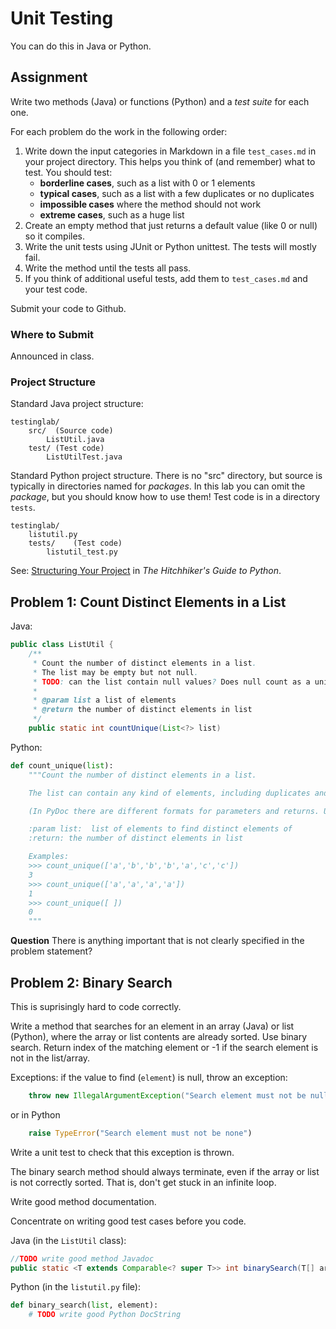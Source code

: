 # Unit Testing

You can do this in Java or Python.

## Assignment

Write two methods (Java) or functions (Python) and a *test suite* for each one.

For each problem do the work in the following order:
1. Write down the input categories in Markdown in a file `test_cases.md` in your project directory.  This helps you think of (and remember) what to test.  You should test:
   * **borderline cases**, such as a list with 0 or 1 elements
   * **typical cases**, such as a list with a few duplicates or no duplicates
   * **impossible cases** where the method should not work
   * **extreme cases**, such as a huge list
2. Create an empty method that just returns a default value (like 0 or null) so it compiles.
3. Write the unit tests using JUnit or Python unittest.  The tests will mostly fail.
4. Write the method until the tests all pass.
5. If you think of additional useful tests, add them to `test_cases.md` and your test code.

Submit your code to Github.

### Where to Submit

Announced in class.

### Project Structure

Standard Java project structure:
```
testinglab/
    src/  (Source code)
        ListUtil.java
    test/ (Test code)
        ListUtilTest.java
```
Standard Python project structure.  There is no "src" directory, but source is typically in directories named for *packages*. In this lab you can omit the *package*, but you should know how to use them!  Test code is in a directory `tests`.
```
testinglab/
    listutil.py
    tests/    (Test code)
        listutil_test.py
```
See: [Structuring Your Project](https://docs.python-guide.org/writing/structure/) in *The Hitchhiker's Guide to Python*.

## Problem 1: Count Distinct Elements in a List

Java:
```java
public class ListUtil {
    /**
     * Count the number of distinct elements in a list.
     * The list may be empty but not null.
     * TODO: can the list contain null values? Does null count as a unique element?
     *
     * @param list a list of elements
     * @return the number of distinct elements in list
     */
    public static int countUnique(List<?> list)
```

Python:
```python
def count_unique(list):
    """Count the number of distinct elements in a list.

    The list can contain any kind of elements, including duplicates and nulls in any order.

    (In PyDoc there are different formats for parameters and returns. Use what you prefer.)

    :param list:  list of elements to find distinct elements of
    :return: the number of distinct elements in list

    Examples:
    >>> count_unique(['a','b','b','b','a','c','c'])
    3
    >>> count_unique(['a','a','a','a'])
    1
    >>> count_unique([ ])
    0
    """
```

**Question**  There is anything important that is not clearly specified in the problem
statement?

## Problem 2: Binary Search

This is suprisingly hard to code correctly.

Write a method that searches for an element in an array (Java) or list (Python), where the array or list contents are already sorted.  Use binary search.  Return index of the matching element or -1 if the search element is not in the list/array.

Exceptions: if the value to find (`element`) is null, throw an exception:
```java
    throw new IllegalArgumentException("Search element must not be null");
```
or in Python
```python
    raise TypeError("Search element must not be none")
```
Write a unit test to check that this exception is thrown.

The binary search method should always terminate, even if the array or list is not correctly sorted.  That is, don't get stuck in an infinite loop.

Write good method documentation.

Concentrate on writing good test cases before you code.

Java (in the `ListUtil` class):
```java
//TODO write good method Javadoc
public static <T extends Comparable<? super T>> int binarySearch(T[] array, T element)
```

Python (in the `listutil.py` file):
```python
def binary_search(list, element):
    # TODO write good Python DocString
```
